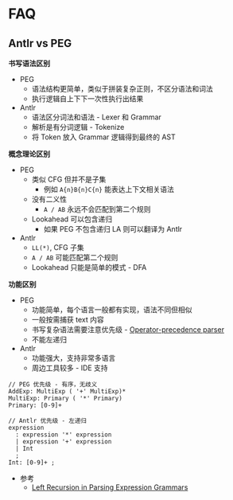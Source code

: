 
# FAQ
## Antlr vs PEG
__书写语法区别__

* PEG
  * 语法结构更简单，类似于拼装复杂正则，不区分语法和词法
  * 执行逻辑自上下下一次性执行出结果
* Antlr
  * 语法区分词法和语法 - Lexer 和 Grammar
  * 解析是有分词逻辑 - Tokenize
  * 将 Token 放入 Grammar 逻辑得到最终的 AST

__概念理论区别__

* PEG
  * 类似 CFG 但并不是子集
    * 例如 `A{n}B{n}C{n}` 能表达上下文相关语法
  * 没有二义性
    * `A / AB` 永远不会匹配到第二个规则
  * Lookahead 可以包含递归
    * 如果 PEG 不包含递归 LA 则可以翻译为 Antlr
* Antlr
  * `LL(*)`, CFG 子集
  * `A / AB` 可能匹配第二个规则
  * Lookahead 只能是简单的模式 - DFA

__功能区别__
* PEG
  * 功能简单，每个语言一般都有实现，语法不同但相似
  * 一般按需捕获 text 内容
  * 书写复杂语法需要注意优先级 - [Operator-precedence parser](https://en.wikipedia.org/wiki/Operator-precedence_parser)
  * 不能左递归
* Antlr
  * 功能强大，支持非常多语言
  * 周边工具较多 - IDE 支持

```antlr
// PEG 优先级 - 有序，无歧义
AddExp: MultiExp ( '+' MultiExp)*
MultiExp: Primary ( '*' Primary)
Primary: [0-9]+

// Antlr 优先级 - 左递归
expression
  : expression '*' expression
  | expression '+' expression
  | Int
  ;
Int: [0-9]+ ;
```

* 参考
  * [Left Recursion in Parsing Expression Grammars](https://arxiv.org/abs/1207.0443)
